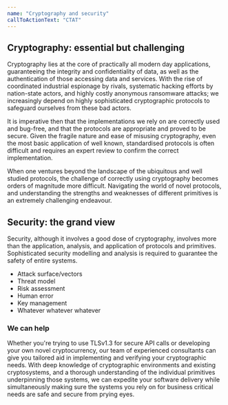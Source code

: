 ```yaml
---
name: "Cryptography and security"
callToActionText: "CTAT"
---
```


## Cryptography: essential but challenging

Cryptography lies at the core of practically all modern day applications, guaranteeing the integrity and confidentiality of data, as well as the authentication of those accessing data and services. With the rise of coordinated industrial espionage by rivals, systematic hacking efforts by nation-state actors, and highly costly anonymous ransomware attacks; we increasingly depend on highly sophisticated cryptographic protocols to safeguard ourselves from these bad actors.

It is imperative then that the implementations we rely on are correctly used and bug-free, and that the protocols are appropriate and proved to be secure. Given the fragile nature and ease of misusing cryptography, even the most basic application of well known, standardised protocols is often difficult and requires an expert review to confirm the correct implementation.

When one ventures beyond the landscape of the ubiquitous and well studied protocols, the challenge of correctly using cryptography becomes orders of magnitude more difficult. Navigating the world of novel protocols, and understanding the strengths and weaknesses of different primitives is an extremely challenging endeavour.

## Security: the grand view

Security, although it involves a good dose of cryptography, involves more than the application, analysis, and application of protocols and primitives. Sophisticated security modelling and analysis is required to guarantee the safety of entire systems.

- Attack surface/vectors
- Threat model
- Risk assessment
- Human error
- Key management
- Whatever whatever whatever

### We can help

Whether you're trying to use TLSv1.3 for secure API calls or developing your own novel cryptocurrency, our team of experienced consultants can give you tailored aid in implementing and verifying your cryptographic needs. With deep knowledge of cryptographic environments and existing cryptosystems, and a thorough understanding of the individual primitives underpinning those systems, we can expedite your software delivery while simultaneously making sure the systems you rely on for business critical needs are safe and secure from prying eyes.